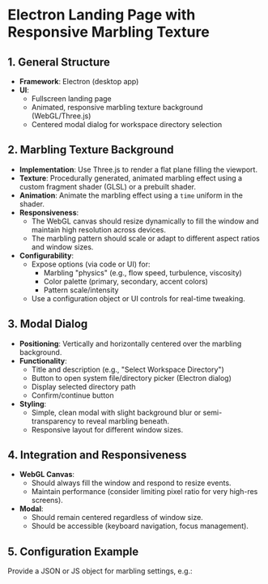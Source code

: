 # Electron Landing Page with Responsive Marbling Texture

## 1. General Structure

- **Framework**: Electron (desktop app)
- **UI**:
  - Fullscreen landing page
  - Animated, responsive marbling texture background (WebGL/Three.js)
  - Centered modal dialog for workspace directory selection

## 2. Marbling Texture Background

- **Implementation**: Use Three.js to render a flat plane filling the viewport.
- **Texture**: Procedurally generated, animated marbling effect using a custom fragment shader (GLSL) or a prebuilt shader.
- **Animation**: Animate the marbling effect using a `time` uniform in the shader.
- **Responsiveness**:
  - The WebGL canvas should resize dynamically to fill the window and maintain high resolution across devices.
  - The marbling pattern should scale or adapt to different aspect ratios and window sizes.
- **Configurability**:
  - Expose options (via code or UI) for:
    - Marbling "physics" (e.g., flow speed, turbulence, viscosity)
    - Color palette (primary, secondary, accent colors)
    - Pattern scale/intensity
  - Use a configuration object or UI controls for real-time tweaking.

## 3. Modal Dialog

- **Positioning**: Vertically and horizontally centered over the marbling background.
- **Functionality**:
  - Title and description (e.g., "Select Workspace Directory")
  - Button to open system file/directory picker (Electron dialog)
  - Display selected directory path
  - Confirm/continue button
- **Styling**:
  - Simple, clean modal with slight background blur or semi-transparency to reveal marbling beneath.
  - Responsive layout for different window sizes.

## 4. Integration and Responsiveness

- **WebGL Canvas**:
  - Should always fill the window and respond to resize events.
  - Maintain performance (consider limiting pixel ratio for very high-res screens).
- **Modal**:
  - Should remain centered regardless of window size.
  - Should be accessible (keyboard navigation, focus management).

## 5. Configuration Example

Provide a JSON or JS object for marbling settings, e.g.:
